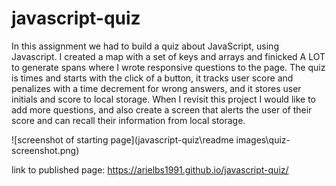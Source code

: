 # javascript-quiz

In this assignment we had to build a quiz about JavaScript, using Javascript. I created a map with a set of keys and arrays and finicked A LOT to generate spans where I wrote responsive questions to the page. The quiz is times and starts with the click of a button, it tracks user score and penalizes with a time decrement for wrong answers, and it stores user initials and score to local storage. When I revisit this project I would like to add more questions, and also create a screen that alerts the user of their score and can recall their information from local storage.

![screenshot of starting page](javascript-quiz\readme images\quiz-screenshot.png)

link to published page: https://arielbs1991.github.io/javascript-quiz/